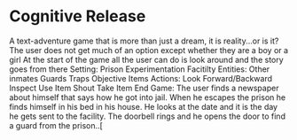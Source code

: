 Cognitive Release
==================

A text-adventure game that is more than just a dream, it is reality...or is it?
The user does not get much of an option except whether they are a boy or a girl
At the start of the game all the user can do is look around and the story goes from there
Setting: 
    Prison Experimentation Facitilty
Entities:
    Other inmates
    Guards
    Traps
    Objective Items
Actions:
    Look Forward/Backward
    Inspect
    Use Item
    Shout
    Take Item
End Game:
    The user finds a newspaper about himself that says how he got into jail. When he escapes the prison he finds himself in his     bed in his house. He looks at the date and it is the day he gets sent to the facility. The doorbell rings and he opens the      door to find a guard from the prison..[

